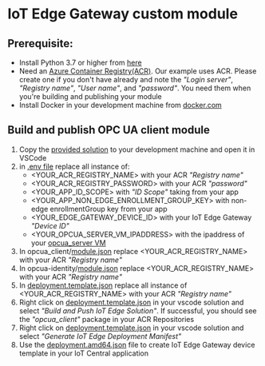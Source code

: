 # IoT Edge Gateway custom module

## Prerequisite:
- Install Python 3.7 or higher from [here](https://www.python.org/downloads/)
- Need an [Azure Container Registry(ACR)](https://portal.azure.com/#create/Microsoft.ContainerRegistry). Our example uses ACR. Please create one if you don't have already and note the _"Login server"_, _"Registry name"_, _"User name"_, and _"password"_. You need them when you're building and publishing your module
- Install Docker in your development machine from [docker.com](https://www.docker.com/products/docker-desktop)

## Build and publish OPC UA client module
1. Copy the [provided solution](https://github.com/iot-for-all/iotc-opcua-iotedge-gateway/tree/main/edge-gateway-modules/opcua-identity) to your development machine and open it in VSCode
2. in [.env file](https://github.com/iot-for-all/iotc-opcua-iotedge-gateway/blob/main/edge-gateway-modules/opcua-identity/.env#L2-L11) replace all instance of:
    - <YOUR_ACR_REGISTRY_NAME> with your ACR _"Registry name"_
    - <YOUR_ACR_REGISTRY_PASSWORD> with your ACR _"password"_
    - <YOUR_APP_ID_SCOPE> with _"ID Scope"_ taking from your app
    - <YOUR_APP_NON_EDGE_ENROLLMENT_GROUP_KEY> with non-edge enrollmentGroup key from your app
    - <YOUR_EDGE_GATEWAY_DEVICE_ID> with your IoT Edge Gateway _"Device ID"_
    - <YOUR_OPCUA_SERVER_VM_IPADDRESS> with the ipaddress of your [opcua_server VM](https://github.com/iot-for-all/iotc-opcua-iotedge-gateway/tree/main/opcua-server-sim/README.md/#L57)
3. In opcua_client/[module.json](https://github.com/iot-for-all/iotc-opcua-iotedge-gateway/blob/main/edge-gateway-modules/opcua-identity/modules/opcua_client/module.json#L5) replace <YOUR_ACR_REGISTRY_NAME> with your ACR _"Registry name"_
4. In opcua-identity/[module.json](https://github.com/iot-for-all/iotc-opcua-iotedge-gateway/blob/main/edge-gateway-modules/opcua-identity/modules/opcua_identity/module.json#L5) replace <YOUR_ACR_REGISTRY_NAME> with your ACR _"Registry name"_
5. In [deployment.template.json](https://github.com/iot-for-all/iotc-opcua-iotedge-gateway/blob/main/edge-gateway-modules/opcua-identity/deployment.template.json#L13-L16) replace all instance of <YOUR_ACR_REGISTRY_NAME> with your ACR _"Registry name"_ 
6. Right click on [deployment.template.json](https://github.com/iot-for-all/iotc-opcua-iotedge-gateway/blob/main/edge-gateway-modules/opcua-identity/deployment.template.json) in your vscode solution and select _"Build and Push IoT Edge Solution"_. If successful, you should see the _"opcua_client"_ package in your ACR Repositories
7. Right click on [deployment.template.json](https://github.com/iot-for-all/iotc-opcua-iotedge-gateway/blob/main/edge-gateway-modules/opcua-identity/deployment.template.json) in your vscode solution and select _"Generate IoT Edge Deployment Manifest"_
8. Use the [deployment.amd64.json](https://github.com/iot-for-all/iotc-opcua-iotedge-gateway/blob/main/edge-gateway-modules/opcua-identity/config/deployment.amd64.json) file to create IoT Edge Gateway device template in your IoT Central application
